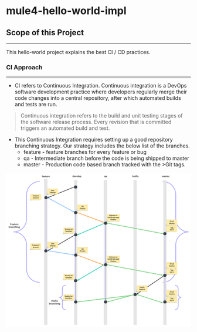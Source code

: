 # mule4-hello-world-impl

## Scope of this Project 
---
This hello-world project explains the best CI / CD practices. 

### CI Approach
---
- CI refers to Continuous Integration. Continuous integration is a DevOps software development practice where developers regularly merge their code changes 
into a central repository, after which automated builds and tests are run.

>Continuous integration refers to the build and unit testing stages of the software release process. 
 Every revision that is committed triggers an automated build and test.
 
- This Continuous Integration requires setting up a good repository branching strategy. Our strategy includes the below list of the branches. 
	* feature - feature branches for every feature or bug 
	* qa - Intermediate branch before the code is being shipped to master
	* master - Production code based branch tracked with the >Git tags.
	
<picture>
  <img alt="Shows an illustrated Branching strategy with a nice diagram." src="/exchange-docs/ci-cd-branching-pipeline-strategy.png">
</picture>
 
